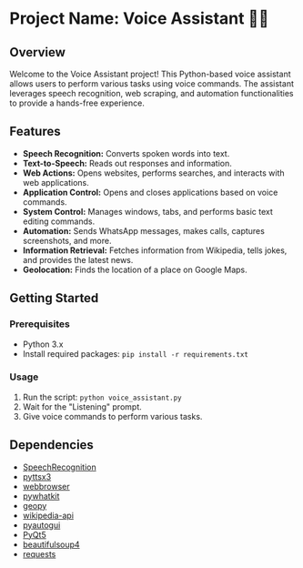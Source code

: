 # Project Name: Voice Assistant 🎤✨

## Overview

Welcome to the Voice Assistant project! This Python-based voice assistant allows users to perform various tasks using voice commands. The assistant leverages speech recognition, web scraping, and automation functionalities to provide a hands-free experience.

## Features

- **Speech Recognition:** Converts spoken words into text.
- **Text-to-Speech:** Reads out responses and information.
- **Web Actions:** Opens websites, performs searches, and interacts with web applications.
- **Application Control:** Opens and closes applications based on voice commands.
- **System Control:** Manages windows, tabs, and performs basic text editing commands.
- **Automation:** Sends WhatsApp messages, makes calls, captures screenshots, and more.
- **Information Retrieval:** Fetches information from Wikipedia, tells jokes, and provides the latest news.
- **Geolocation:** Finds the location of a place on Google Maps.

## Getting Started

### Prerequisites

- Python 3.x
- Install required packages: `pip install -r requirements.txt`

### Usage

1. Run the script: `python voice_assistant.py`
2. Wait for the "Listening" prompt.
3. Give voice commands to perform various tasks.

## Dependencies

- [SpeechRecognition](https://pypi.org/project/SpeechRecognition/)
- [pyttsx3](https://pypi.org/project/pyttsx3/)
- [webbrowser](https://docs.python.org/3/library/webbrowser.html)
- [pywhatkit](https://pypi.org/project/pywhatkit/)
- [geopy](https://pypi.org/project/geopy/)
- [wikipedia-api](https://pypi.org/project/Wikipedia-API/)
- [pyautogui](https://pypi.org/project/PyAutoGUI/)
- [PyQt5](https://pypi.org/project/PyQt5/)
- [beautifulsoup4](https://pypi.org/project/beautifulsoup4/)
- [requests](https://pypi.org/project/requests/)
  
